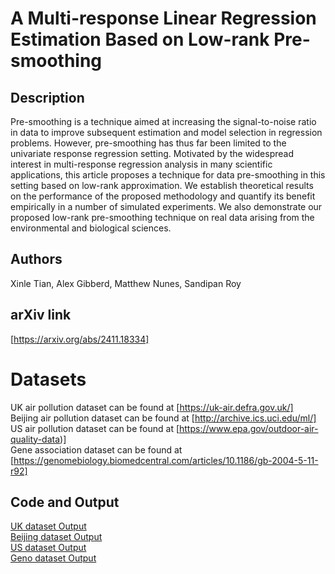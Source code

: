 # A Multi-response Linear Regression Estimation Based on Low-rank Pre-smoothing

## Description

Pre-smoothing is a technique aimed at increasing the signal-to-noise ratio in data to improve subsequent estimation and model selection in regression problems. However, pre-smoothing has thus far been limited to the univariate response regression setting. Motivated by the widespread interest in multi-response regression analysis in many scientific applications, this article proposes a technique for data pre-smoothing in this setting based on low-rank approximation. We establish theoretical results on the performance of the proposed methodology and quantify its benefit empirically in a number of simulated experiments. We also demonstrate our proposed low-rank pre-smoothing technique on real data arising from the environmental and biological sciences. 

## Authors

Xinle Tian, Alex Gibberd, Matthew Nunes, Sandipan Roy

## arXiv link
[https://arxiv.org/abs/2411.18334]

# Datasets
UK air pollution dataset can be found at [https://uk-air.defra.gov.uk/]<br />
Beijing air pollution dataset can be found at [http://archive.ics.uci.edu/ml/]<br />
US air pollution dataset can be found at [https://www.epa.gov/outdoor-air-quality-data)]<br />
Gene association dataset can be found at [https://genomebiology.biomedcentral.com/articles/10.1186/gb-2004-5-11-r92]<br />

## Code and Output
[UK dataset Output](R/US-output.md)<br />
[Beijing dataset Output](R/Beijing-output.md)<br />
[US dataset Output](R/US-output.md)<br />
[Geno dataset Output](R/Geno-output.md)<br />
